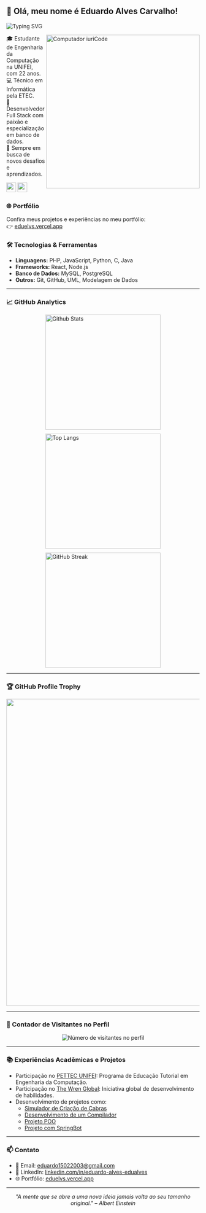 <h2> 👋 Olá, meu nome é Eduardo Alves Carvalho! </h2>

<p align="left">
  <img src="http://readme-typing-svg.herokuapp.com?font=Fira+Code&pause=1000&color=B309FF&width=435&lines=print(%22Hello%2C+world!%22)" alt="Typing SVG" />
</p>

<img src="https://raw.githubusercontent.com/MicaelliMedeiros/micaellimedeiros/master/image/computer-illustration.png" min-width="400px" max-width="400px" width="400px" align="right" alt="Computador iuriCode">

<p>
  🎓 Estudante de Engenharia da Computação na UNIFEI, com 22 anos.<br>
  💻 Técnico em Informática pela ETEC.<br>
  🔧 Desenvolvedor Full Stack com paixão e especialização em banco de dados.<br>
  🌱 Sempre em busca de novos desafios e aprendizados.<br>
</p>

  <div>
    <a href="https://mail.google.com/mail/u/0/?fs=1&tf=cm&source=mailto&to=eduardo15022003@gmail.com" alt="Email" target="_blank">
    <img src="https://img.shields.io/badge/-Gmail-FF0000?style=flat-square&labelColor=FF0000&logo=gmail&logoColor=white&link=LINK-DO-SEU-EMAIL" style="height: 25px;" /></a>
    <a href="https://linkedin.com/in/eduardo-alves-edualves/" alt="Linkedin">
    <img src="https://img.shields.io/badge/-Linkedin-0e76a8?style=flat-square&logo=Linkedin&logoColor=white&link=LINK-DO-SEU-LINKEDIN" style="height: 25px;" /></a>
  </div>
</p>

### 🌐 Portfólio

Confira meus projetos e experiências no meu portfólio:  
👉 [eduelvs.vercel.app](https://eduelvs.vercel.app)

### 🛠️ Tecnologias & Ferramentas

- **Linguagens:** PHP, JavaScript, Python, C, Java
- **Frameworks:** React, Node.js
- **Banco de Dados:** MySQL, PostgreSQL
- **Outros:** Git, GitHub, UML, Modelagem de Dados

---

### 📈 GitHub Analytics

<div style="display: flex; flex-wrap: wrap; gap: 10px; justify-content: center;">
  <img
    src="https://github-readme-stats.vercel.app/api?username=eduelvs&theme=dark&hide_border=true&include_all_commits=true"
    alt="Github Stats"
    style="width: 300px;"
  />
  <img
    src="https://github-readme-stats.vercel.app/api/top-langs/?username=eduelvs&theme=dark&hide_border=true&include_all_commits=true&count_private=true&layout=compact"
    alt="Top Langs"
    style="width: 300px;"
  />
  <img
    src="https://github-readme-streak-stats.herokuapp.com/?user=eduelvs&theme=dark&hide_border=true"
    alt="GitHub Streak"
    style="width: 300px;"
  />
</div>


---

### 🏆 GitHub Profile Trophy

<p align="center">
  <a
    href="https://github.com/ryo-ma/github-profile-trophy"
    title="Repositório de Troféus"
  >
    <img
      width="800"
      src="https://github-profile-trophy.vercel.app/?username=eduelvs&column=8&theme=darkhub&no-frame=true&no-bg=true"
    />
  </a>
</p>

---

### 📍 Contador de Visitantes no Perfil

<p align="center">
  <img
    src="https://profile-counter.glitch.me/eduelvs/count.svg"
    alt="Número de visitantes no perfil"
  />
</p>

---

### 📚 Experiências Acadêmicas e Projetos

- Participação no [PETTEC UNIFEI](https://www.instagram.com/pettec_unifei/): Programa de Educação Tutorial em Engenharia da Computação.
- Participação no [The Wren Global](https://www.instagram.com/thewrenglobal/): Iniciativa global de desenvolvimento de habilidades.
- Desenvolvimento de projetos como:
  - [Simulador de Criação de Cabras](https://github.com/Eduelvs/Simulador-CC)
  - [Desenvolvimento de um Compilador](https://github.com/Eduelvs/Desenvolvimento-de-um-Compilador)
  - [Projeto POO](https://github.com/Eduelvs/Projeto-POO)
  - [Projeto com SpringBot](https://github.com/Eduelvs/Projeto-com-SpringBot)

---

### 📫 Contato

- 📧 Email: [eduardo15022003@gmail.com](mailto:eduardo15022003@gmail.com)
- 💼 LinkedIn: [linkedin.com/in/eduardo-alves-edualves](linkedin.com/in/eduardo-alves-edualves/)
- 🌐 Portfólio: [eduelvs.vercel.app](https://eduelvs.vercel.app)

---

<p align="center"><em>"A mente que se abre a uma nova ideia jamais volta ao seu tamanho original." – Albert Einstein</em></p>
